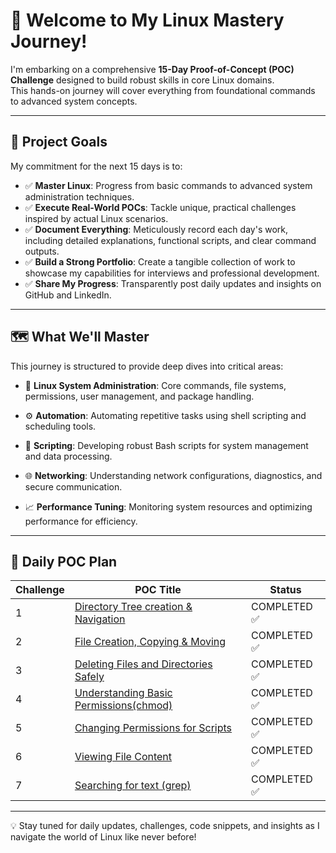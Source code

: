 # 🚀 Welcome to My Linux Mastery Journey!

I'm embarking on a comprehensive **15-Day Proof-of-Concept (POC) Challenge** designed to build robust skills in core Linux domains.  
This hands-on journey will cover everything from foundational commands to advanced system concepts.

---

## 🎯 Project Goals

My commitment for the next 15 days is to:

- ✅ **Master Linux**: Progress from basic commands to advanced system administration techniques.
- ✅ **Execute Real-World POCs**: Tackle unique, practical challenges inspired by actual Linux scenarios.
- ✅ **Document Everything**: Meticulously record each day's work, including detailed explanations, functional scripts, and clear command outputs.
- ✅ **Build a Strong Portfolio**: Create a tangible collection of work to showcase my capabilities for interviews and professional development.
- ✅ **Share My Progress**: Transparently post daily updates and insights on GitHub and LinkedIn.

---

## 🗺️ What We'll Master

This journey is structured to provide deep dives into critical areas:

- 🐧 **Linux System Administration**: Core commands, file systems, permissions, user management, and package handling.

- ⚙️ **Automation**: Automating repetitive tasks using shell scripting and scheduling tools.

- 📜 **Scripting**: Developing robust Bash scripts for system management and data processing.

- 🌐 **Networking**: Understanding network configurations, diagnostics, and secure communication.

- 📈 **Performance Tuning**: Monitoring system resources and optimizing performance for efficiency.

---
## 📅 Daily POC Plan



| Challenge |                              POC Title                                                                                                                   | Status               |
|-----------|-----------------------------------------------------------------------------------------------------------------------------------------------------------|---------------------|
| 1         | [Directory Tree creation & Navigation](https://github.com/vasanth-z/LINUX-15-DAYS-CHALLENGE/blob/5625f61f88af3f75a92ab9f42273a59026f72d8d/challenge_1.md) |  COMPLETED ✅       |
| 2         | [File Creation, Copying & Moving](https://github.com/vasanth-z/LINUX-15-DAYS-CHALLENGE/blob/5625f61f88af3f75a92ab9f42273a59026f72d8d/Challenge_2.md)      |  COMPLETED ✅       |
| 3         | [Deleting Files and Directories Safely](https://github.com/vasanth-z/LINUX-15-DAYS-CHALLENGE/blob/d3bef9dd2bb4cbe6d77343cb5e82a4a5afbcb8ff/Challenge_3.md)|  COMPLETED ✅       |
| 4         | [Understanding Basic Permissions(chmod)](https://github.com/vasanth-z/LINUX-15-DAYS-CHALLENGE/blob/d060e636751c922e340bf4bec854dda8612014dc/Challenge_4.md)| COMPLETED ✅       |
| 5         | [Changing Permissions for Scripts](https://github.com/vasanth-z/LINUX-15-DAYS-CHALLENGE/blob/8d17d527c61a2b5af240c5548b06749b06ac6b7b/Challenge_5.md)     |  COMPLETED ✅       |
| 6         | [Viewing File Content](https://github.com/vasanth-z/LINUX-15-DAYS-CHALLENGE/blob/466e3620bad844ae011bfdc4e6cfbffda62a320d/Challenge_6.md)                 |  COMPLETED ✅       |
| 7         | [Searching for text (grep)](https://github.com/vasanth-z/LINUX_CHALLENGES/blob/f1c5abbeae3204903ab1f5c4e36096f5cba004c2/Challenge_7.md)                   |  COMPLETED ✅       |
---


💡 Stay tuned for daily updates, challenges, code snippets, and insights as I navigate the world of Linux like never before!




